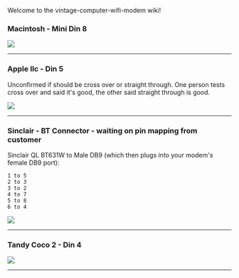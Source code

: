Welcome to the vintage-computer-wifi-modem wiki!

### Macintosh - Mini Din 8

![](https://raw.githubusercontent.com/ssshake/vintage-computer-wifi-modem/master/docs/din8.db9.gif)

***

### Apple IIc - Din 5

Unconfirmed if should be cross over or straight through. One person tests cross over and said it's good, the other said straight through is good. 

![](https://raw.githubusercontent.com/ssshake/vintage-computer-wifi-modem/master/docs/unnamed.jpg)

***

### Sinclair - BT Connector - waiting on pin mapping from customer

Sinclair QL BT631W to Male DB9 (which then plugs into your modem's female DB9 port):

```
1 to 5
2 to 3
3 to 2
4 to 7
5 to 8
6 to 4
```

![](https://github.com/ssshake/vintage-computer-wifi-modem/blob/master/docs/s-l1600.jpg?raw=true)

***

### Tandy Coco 2 - Din 4

![](https://github.com/ssshake/vintage-computer-wifi-modem/blob/master/docs/tandy-coco2-pinmapping.jpg?raw=true)

***
